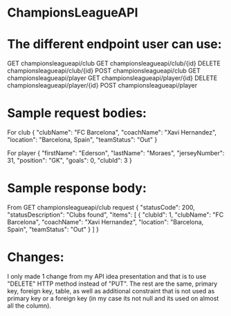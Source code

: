 # ChampionsLeagueAPI

# The different endpoint user can use:
GET championsleagueapi/club
GET championsleagueapi/club/{id}
DELETE championsleagueapi/club/{id}
POST championsleagueapi/club
GET championsleagueapi/player
GET championsleagueapi/player/{id}
DELETE championsleagueapi/player/{id}
POST championsleagueapi/player

# Sample request bodies:
For club
{
    "clubName": "FC Barcelona",
    "coachName": "Xavi Hernandez",
    "location": "Barcelona, Spain",
    "teamStatus": "Out"
}

For player
{
    "firstName": "Ederson",
    "lastName": "Moraes",
    "jerseyNumber": 31,
    "position": "GK",
    "goals": 0,
    "clubId": 3
}

# Sample response body:
From GET championsleagueapi/club request
{
    "statusCode": 200,
    "statusDescription": "Clubs found",
    "items": [
        {
            "clubId": 1,
            "clubName": "FC Barcelona",
            "coachName": "Xavi Hernandez",
            "location": "Barcelona, Spain",
            "teamStatus": "Out"
        }
    ]
}

# Changes:
I only made 1 change from my API idea presentation and that is to use "DELETE" HTTP method instead of "PUT". The rest are the same, primary key, foreign key, table, as well as additional constraint that is not used as primary key or a foreign key (in my case its not null and its used on almost all the column).
